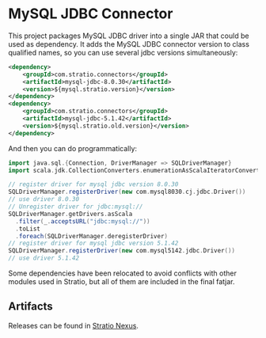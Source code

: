 # MySQL JDBC Connector

This project packages MySQL JDBC driver into a single JAR that could be used as dependency.
It adds the MySQL JDBC connector version to class qualified names, so you can use several jdbc versions simultaneously:

```xml
<dependency>
    <groupId>com.stratio.connectors</groupId>
    <artifactId>mysql-jdbc-8.0.30</artifactId>
    <version>${mysql.stratio.version}</version>
</dependency>
<dependency>
    <groupId>com.stratio.connectors</groupId>
    <artifactId>mysql-jdbc-5.1.42</artifactId>
    <version>${mysql.stratio.old.version}</version>
</dependency>
``` 

And then you can do programmatically:

```scala
import java.sql.{Connection, DriverManager => SQLDriverManager}
import scala.jdk.CollectionConverters.enumerationAsScalaIteratorConverter

// register driver for mysql jdbc version 8.0.30
SQLDriverManager.registerDriver(new com.mysql8030.cj.jdbc.Driver())
// use driver 8.0.30
// Unregister driver for jdbc:mysql://
SQLDriverManager.getDrivers.asScala
  .filter(_.acceptsURL("jdbc:mysql://"))
  .toList
  .foreach(SQLDriverManager.deregisterDriver)
// register driver for mysql jdbc version 5.1.42
SQLDriverManager.registerDriver(new com.mysql5142.jdbc.Driver())
// use driver 5.1.42
```

Some dependencies have been relocated to avoid conflicts with other modules used in Stratio, but all of them are included in the final fatjar.

## Artifacts

Releases can be found in [Stratio Nexus](http://niquel.stratio.com/#browse/search/maven=attributes.maven2.groupId%3Dcom.stratio.mysql).
